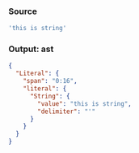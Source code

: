 ### Source
```js parse:expr
'this is string'
```

### Output: ast
```json
{
  "Literal": {
    "span": "0:16",
    "literal": {
      "String": {
        "value": "this is string",
        "delimiter": "'"
      }
    }
  }
}
```
